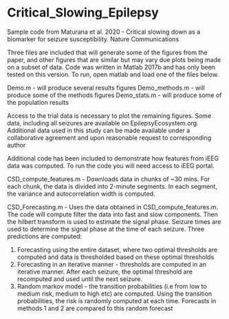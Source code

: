 # Critical_Slowing_Epilepsy

Sample code from Maturana et al. 2020 - Critical slowing down as a biomarker for seizure susceptibility. 
Nature Communications

Three files are included that will generate some of the figures from the paper, and other figures that 
are similar but may vary due plots being made on a subset of data. 
Code was written in Matlab 2017b and has only been tested on this version. To run, open matlab and load
one of the files below.

Demo.m - will produce several results figures 
Demo_methods.m - will produce some of the methods figures
Demo_stats.m - will produce some of the population results

Access to the trial data is necessary to plot the remaining figures. Some data, including all seizures are
available on EpilepsyEcosystem.org. Additional data used in this study can be made available under a 
collaborative agreement and upon reasonable request to corresponding author



Additional code has been included to demonstrate how features from iEEG data was computed. To run the code
you will need access to iEEG portal. 

CSD_compute_features.m - Downloads data in chunks of ~30 mins. For each chunk, the data is divided into
2-minute segments. In each segment, the variance and autocorrelation width is computed.

CSD_Forecasting.m - Uses the data obtained in CSD_compute_features.m. The code will compute filter the 
data into fast and slow components. Then the hilbert transform is used to estimate the signal phase. Seizure
times are used to determine the signal phase at the time of each seizure. Three predictions are computed:
1. Forecasting using the entire dataset, where two optimal thresholds are computed and data is thresholded 
based on these optimal thresholds
2. Forecasting in an iterative manner - thresholds are computed in an iterative manner. After each seizure, the
optimal threshold are recomputed and used until the next seizure. 
3. Random markov model - the transition probabilities (i.e from low to medium risk, medium to high etc) are 
computed. Using the transition probabilities, the risk is randomly computed at each time. Forecasts in methods
1 and 2 are compared to this random forecast



